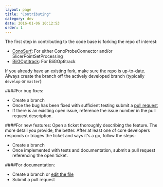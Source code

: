 ```yaml
---
layout: page
title: "Contributing"
category: dev
date: 2016-01-06 10:12:53
order: 1
---
```

The first step in contributing to the code base is forking the repo of interest:

* [ConoSurf](https://github.com/HGGM-LIM/ConoSurf/): For either ConoProbeConnector and/or SlicerPointSetProcessing
* [BiiGOptitrack](https://github.com/HGGM-LIM/BiiGOptitrack): For BiiGOptitrack

If you already have an existing fork, make sure the repo is up-to-date. Always create the branch off the actively developed branch (typically `develop` or `master`)

####For bug fixes:

* Create a branch
* Once the bug has been fixed with sufficient testing submit a [pull request](https://help.github.com/articles/using-pull-requests/)
* If there is an existing open issue, reference the issue number in the pull request description.

####For new features:
Open a ticket thoroughly describing the feature. The more detail you provide, the better. After at least one of core developers responds or triages the ticket and says it's a go, follow the steps:

* Create a branch
* Once implemented with tests and documentation, submit a pull request referencing the open ticket.

####For documentation:

* Create a branch or [edit the file](https://help.github.com/articles/github-flow-in-the-browser/)
* Submit a pull request


